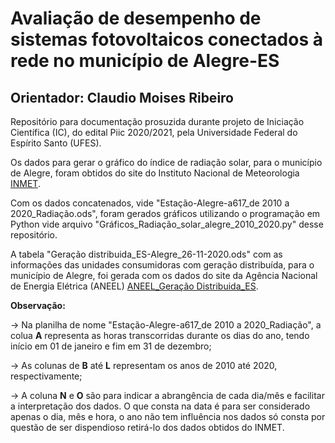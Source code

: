 # Avaliação de desempenho de sistemas fotovoltaicos conectados à rede no município de Alegre-ES
## Orientador: Claudio Moises Ribeiro

Repositório para documentação prosuzida durante projeto de Iniciação Científica (IC), do edital Piic 2020/2021, pela Universidade Federal do Espírito Santo (UFES).

Os dados para gerar o gráfico do índice de radiação solar, para o município de Alegre, foram obtidos do site do Instituto Nacional de Meteorologia [INMET](https://tempo.inmet.gov.br/TabelaEstacoes/).

Com os dados concatenados, vide "Estação-Alegre-a617_de 2010 a 2020_Radiação.ods", foram gerados gráficos utilizando o programação em Python vide arquivo "Gráficos_Radiação_solar_alegre_2010_2020.py" desse repositório.

A tabela "Geração distribuida_ES-Alegre_26-11-2020.ods" com as informações das unidades consumidoras com geração distribuída, para o município de Alegre, foi gerada com os dados do site da Agência Nacional de Energia Elétrica (ANEEL) [ANEEL_Geração Distribuida_ES](http://www2.aneel.gov.br/scg/gd/gd_estadual_detalhe.asp?uf=ES).

**Observação:**

-> Na planilha de nome "Estação-Alegre-a617_de 2010 a 2020_Radiação", a colua **A** representa as horas transcorridas durante os dias do ano, tendo início em 01 de janeiro e fim em 31 de dezembro; 

-> As colunas de **B** até **L** representam os anos de 2010 até 2020, respectivamente;

-> A coluna **N** e **O** são para indicar a abrangência de cada dia/mês e facilitar a interpretação dos dados. O que consta na data é para ser considerado apenas o dia, mês e hora, o ano não tem influência nos dados só consta por questão de ser dispendioso retirá-lo dos dados obtidos do INMET.
